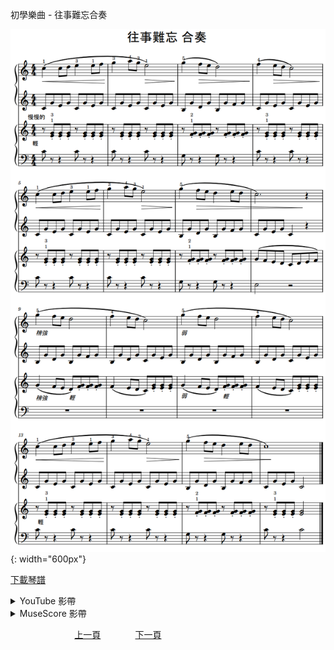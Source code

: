 ﻿---
keywords: 初學樂曲 - 往事難忘合奏
---
初學樂曲 - 往事難忘合奏

![往事難忘合奏](/assets/Piano/B-往事難忘合奏.png){: width="600px"}

<a href="/assets/Piano/B-往事難忘合奏.pdf" target="_blank">下載琴譜</a>

<details>
  <summary>YouTube 影帶</summary>
<ol>
<iframe width="560" height="315" src="https://www.youtube.com/embed/eHdMoj_ccxM" title="往事難忘合奏" frameborder="0" allow="accelerometer; autoplay; clipboard-write; encrypted-media; gyroscope; picture-in-picture; web-share" allowfullscreen></iframe>
</ol>
</details>

<details>
  <summary>MuseScore 影帶</summary>
<ol>
<a href="https://musescore.com/user/65457238/scores/12212377?share=copy_link" target="_blank">Open to Play</a>
</ol>
</details>



&nbsp;&nbsp;&nbsp;&nbsp;&nbsp;&nbsp;&nbsp;&nbsp;&nbsp;&nbsp;&nbsp;&nbsp;
&nbsp;&nbsp;&nbsp;&nbsp;&nbsp;&nbsp;&nbsp;&nbsp;&nbsp;&nbsp;&nbsp;&nbsp;
[上一頁](B-往事難忘二)
&nbsp;&nbsp;&nbsp;&nbsp;&nbsp;&nbsp;&nbsp;&nbsp;&nbsp;&nbsp;&nbsp;&nbsp;
[下一頁](Tutor)

<!-- Google tag (gtag.js) -->
<script async src="https://www.googletagmanager.com/gtag/js?id=G-SK366WCHW3"></script>
<script>
  window.dataLayer = window.dataLayer || [];
  function gtag(){dataLayer.push(arguments);}
  gtag('js', new Date());

  gtag('config', 'G-SK366WCHW3');
</script>







